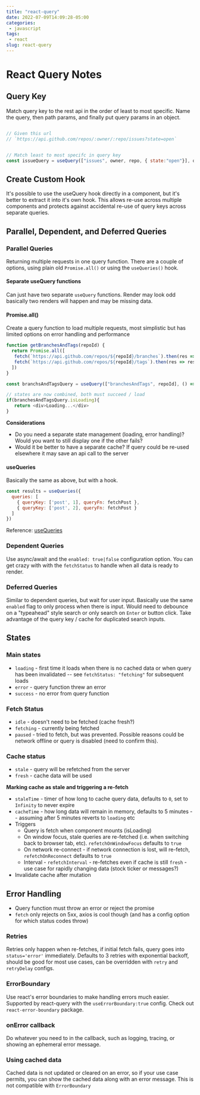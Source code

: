 ```yaml
---
title: "react-query"
date: 2022-07-09T14:09:28-05:00
categories:
 - javascript 
tags:
 - react
slug: react-query
---
```


# React Query Notes

## Query Key

Match query key to the rest api in the order of least to most specific.  Name the query, then path params, and finally put query params in an object.

```javascript

// Given this url
// `https://api.github.com/repos/:owner/:repo/issues?state=open`


// Match least to most specifc in query key
const issueQuery = useQuery(["issues", owner, repo, { state:"open"}], queryFunc);
```
## Create Custom Hook

It's possible to use the useQuery hook directly in a component, but it's better to extract it into it's own hook. This allows re-use across multiple components and protects against
accidental re-use of query keys across separate queries.

## Parallel, Dependent, and Deferred Queries

### Parallel Queries

Returning multiple requests in one query function.  There are a couple of options, using plain old `Promise.all()` or using the `useQueries()` hook.

#### Separate useQuery functions

Can just have two separate `useQuery` functions.  Render may look odd basically two renders will happen and may be missing data.

#### Promise.all()

Create a query function to load multiple requests, most simplistic but has limited options on error handling and performance

```js
function getBranchesAndTags(repoId) {
  return Promise.all([
   fetch(`https://api.github.com/repos/${repoId}/branches`).then(res => res.json()),
   fetch(`https://api.github.com/repos/${repoId}/tags`).then(res => res.json()),
  ])
}

const branchsAndTagsQuery = useQuery(["branchesAndTags", repoId], () => getBranchesAndTags(repoId));

// states are now combined, both must succeed / load
if(branchesAndTagsQuery.isLoading){
   return <div>Loading...</div>
}
```

**Considerations**

- Do you need a separate state management (loading, error handling)?  Would you want to still display one if the other fails?
- Would it be better to have a separate cache?  If query could be re-used elsewhere it may save an api call to the server

#### useQueries

Basically the same as above, but with a hook.

```js
const results = useQueries({
  queries: [
    { queryKey: ['post', 1], queryFn: fetchPost },
    { queryKey: ['post', 2], queryFn: fetchPost }
  ]
})
```


Reference: [useQueries](https://tanstack.com/query/v4/docs/reference/useQueries)

### Dependent Queries

Use async/await and the `enabled: true|false` configuration option.  You can get crazy with with the `fetchStatus` to handle when all data is ready to render.

### Deferred Queries

Similar to dependent queries, but wait for user input.  Basically use the same `enabled` flag to only process when there is input.  Would need to debounce on a "typeahead" style search or only search on `Enter` or button click.  Take advantage of the query key / cache for duplicated search inputs. 

## States

### Main states

- `loading` - first time it loads when there is no cached data or when query has been invalidated -- see `fetchStatus: "fetching"` for subsequent loads
- `error` - query function threw an error
- `success` - no error from query function

### Fetch Status

- `idle` - doesn't need to be fetched (cache fresh?)
- `fetching` - currently being fetched
- `paused` - tried to fetch, but was prevented.  Possible reasons could be network offline or query is disabled (need to confirm this).

### Cache status

- `stale` - query will be refetched from the server
- `fresh` - cache data will be used

**Marking cache as stale and triggering a re-fetch**
- `staleTime` - timer of how long to cache query data, defaults to `0`, set to `Infinity` to never expire
- `cacheTime` - how long data will remain in memory, defaults to 5 minutes -- assuming after 5 minutes reverts to `loading` etc
- Triggers
    - Query is fetch when component mounts (isLoading)
    - On window focus, stale queries are re-fetched (i.e. when switching back to browser tab, etc). `refetchOnWindowFocus` defaults to `true`
    - On network re-connect - if network connection is lost, will re-fetch, `refetchOnReconnect` defaults to `true`
    - Interval - `refetchInterval` - re-fetches even if cache is still `fresh` - use case for rapidly changing data (stock ticker or messages?)
- Invalidate cache after mutation

## Error Handling

- Query function must throw an error or reject the promise 
- `fetch` only rejects on 5xx, axios is cool though (and has a config option for which status codes throw)

### Retries

Retries only happen when re-fetches, if initial fetch fails, query goes into `status='error'` immediately.  Defaults to 3 retries with exponential backoff, should be good for most use cases, can be overridden with `retry` and `retryDelay` configs.

### ErrorBoundary

Use react's error boundaries to make handling errors much easier.  Supported by react-query with the `useErrorBoundary:true` config.  Check out `react-error-boundary` package.

### onError callback

Do whatever you need to in the callback, such as logging, tracing, or showing an ephemeral error message.

### Using cached data

Cached data is not updated or cleared on an error, so if your use case permits, you can show the cached data along with an error message.  This is not compatible with `ErrorBoundary`
